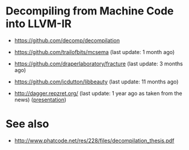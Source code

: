 # Decompiling from Machine Code into LLVM-IR

* https://github.com/decomp/decompilation

* https://github.com/trailofbits/mcsema (last update: 1 month ago)

* https://github.com/draperlaboratory/fracture (last update: 3 months ago)

* https://github.com/jcdutton/libbeauty (last update: 11 months ago)

* http://dagger.repzret.org/ (last update: 1 year ago as taken from the news) ([presentation](http://llvm.org/devmtg/2013-04/bougacha-slides.pdf))

# See also

* http://www.phatcode.net/res/228/files/decompilation_thesis.pdf
